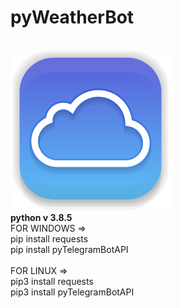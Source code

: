 # pyWeatherBot

<br>
<img src="welcome.png">
<br>

<b>
python v 3.8.5
</b>

<br>
FOR WINDOWS =>
<br>
pip install requests
<br>
pip install pyTelegramBotAPI
<br>

<br>
FOR LINUX =>
<br>
pip3 install requests
<br>
pip3 install pyTelegramBotAPI
